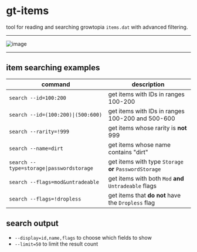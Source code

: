# gt-items
tool for reading and searching growtopia `items.dat` with advanced filtering.

---

![image](https://github.com/user-attachments/assets/a10c040a-b735-421a-a96f-42856b7cca88)

---

##  item searching examples

| command | description |
|------------------------------------------------------------|----------------------------------------------------------|
| `search --id=100:200`                                      | get items with IDs in ranges 100-200                     |
| `search --id=(100:200)\|(500:600)`                         | get items with IDs in ranges 100-200 and 500-600         |
| `search --rarity=!999`                                     | get items whose rarity is **not** 999                    |
| `search --name=dirt`                                       | get items whose name contains "dirt"                     |
| `search --type=storage\|passwordstorage`                   | get items with type `Storage` **or** `PasswordStorage`   |
| `search --flags=mod&untradeable`                           | get items with both `Mod` **and** `Untradeable` flags    |
| `search --flags=!dropless`                                 | get items that **do not** have the `Dropless` flag       |

## search output

- `--display=id,name,flags` to choose which fields to show
- `--limit=50` to limit the result count

